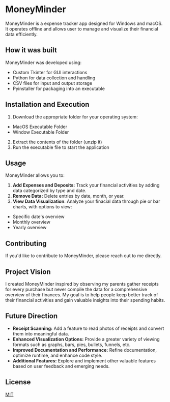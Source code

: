 # MoneyMinder
MoneyMinder is a expense tracker app designed for Windows and macOS. It operates offline and allows user to manage and visualize their financial data efficiently.
## How it was built
MoneyMinder was developed using:
* Custom Tkinter for GUI interactions
* Python for data collection and handling
* CSV files for input and output storage
* Pyinstaller for packaging into an executable
## Installation and Execution
1. Download the appropriate folder for your operating system:
  - MacOS Executable Folder
  - Window Executable Folder
2. Extract the contents of the folder (unzip it)
3. Run the executable file to start the application
## Usage
MoneyMinder allows you to:
1. **Add Expenses and Deposits:** Track your financial activities by adding data categorized by type and date.
2. **Remove Data:** Delete entries by date, month, or year.
3.  **View Data Visualization**: Analyze your finacial data through pie or bar charts, with options to view:
  - Specific date's overview
  - Monthly overview
  - Yearly overview  
## Contributing 
If you'd like to contribute to MoneyMinder, please reach out to me directly.
## Project Vision
I created MoneyMinder inspired by observing my parents gather receipts for every purchase but never compile the data for a comprehensive overview of their finances. My goal is to help people keep better track of their financial activities and gain valuable insights into their spending habits.
## Future Direction
* **Receipt Scanning:** Add a feature to read photos of receipts and convert them into meaningful data.
* **Enhanced Visualization Options:** Provide a greater variety of viewing formats such as graphs, bars, pies, bullets, funnels, etc.
* **Improved Documentation and Performance:** Refine documentation, optimize runtime, and enhance code style.
* **Additional Features:** Explore and implement other valuable features based on user feedback and emerging needs.
## License
[MIT](https://choosealicense.com/licenses/mit/)
